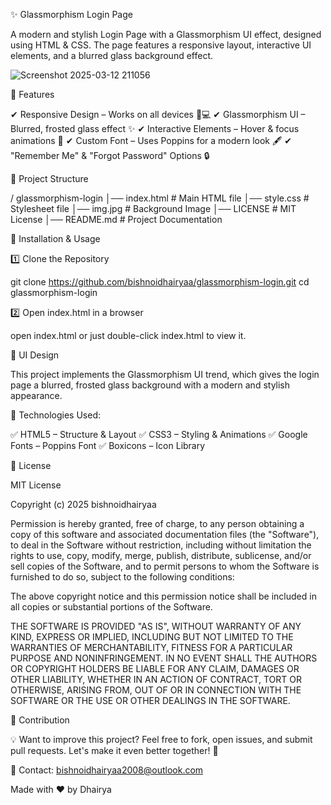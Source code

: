 ✨ Glassmorphism Login Page

A modern and stylish Login Page with a Glassmorphism UI effect, designed using HTML & CSS. The page features a responsive layout, interactive UI elements, and a blurred glass background effect.


![Screenshot 2025-03-12 211056](https://github.com/user-attachments/assets/38fa817e-159c-4e33-8265-7555a82e65ca)


🚀 Features

✔ Responsive Design – Works on all devices 📱💻
✔ Glassmorphism UI – Blurred, frosted glass effect ✨
✔ Interactive Elements – Hover & focus animations 🎨
✔ Custom Font – Uses Poppins for a modern look 🖋️
✔ "Remember Me" & "Forgot Password" Options 🔒


📂 Project Structure

/ glassmorphism-login
│── index.html # Main HTML file
│── style.css # Stylesheet file
│── img.jpg # Background Image
│── LICENSE # MIT License
│── README.md # Project Documentation


📜 Installation & Usage

1️⃣ Clone the Repository

git clone https://github.com/bishnoidhairyaa/glassmorphism-login.git
cd glassmorphism-login

2️⃣ Open index.html in a browser

open index.html
or just double-click index.html to view it.


🎨 UI Design

This project implements the Glassmorphism UI trend, which gives the login page a blurred, frosted glass background with a modern and stylish appearance.


🔹 Technologies Used:

✅ HTML5 – Structure & Layout
✅ CSS3 – Styling & Animations
✅ Google Fonts – Poppins Font
✅ Boxicons – Icon Library


📜 License

MIT License

Copyright (c) 2025 bishnoidhairyaa

Permission is hereby granted, free of charge, to any person obtaining a copy
of this software and associated documentation files (the "Software"), to deal
in the Software without restriction, including without limitation the rights
to use, copy, modify, merge, publish, distribute, sublicense, and/or sell
copies of the Software, and to permit persons to whom the Software is
furnished to do so, subject to the following conditions:

The above copyright notice and this permission notice shall be included in all
copies or substantial portions of the Software.

THE SOFTWARE IS PROVIDED "AS IS", WITHOUT WARRANTY OF ANY KIND, EXPRESS OR
IMPLIED, INCLUDING BUT NOT LIMITED TO THE WARRANTIES OF MERCHANTABILITY,
FITNESS FOR A PARTICULAR PURPOSE AND NONINFRINGEMENT. IN NO EVENT SHALL THE
AUTHORS OR COPYRIGHT HOLDERS BE LIABLE FOR ANY CLAIM, DAMAGES OR OTHER
LIABILITY, WHETHER IN AN ACTION OF CONTRACT, TORT OR OTHERWISE, ARISING FROM,
OUT OF OR IN CONNECTION WITH THE SOFTWARE OR THE USE OR OTHER DEALINGS IN THE
SOFTWARE.


🤝 Contribution

💡 Want to improve this project? Feel free to fork, open issues, and submit pull requests. Let's make it even better together! 🚀

📧 Contact: bishnoidhairyaa2008@outlook.com


Made with ❤️ by Dhairya
